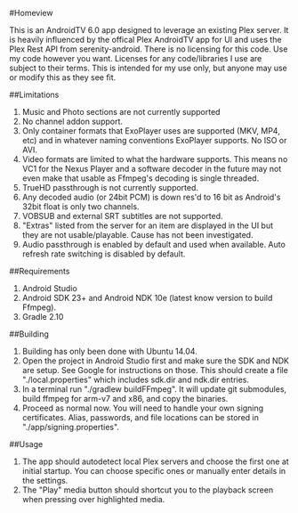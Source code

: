 #Homeview

This is an AndroidTV 6.0 app designed to leverage an existing Plex server.  It is heavily influenced by the offical Plex AndroidTV app for UI and uses the Plex Rest API from serenity-android.  There is no licensing for this code.  Use my code however you want.  Licenses for any code/libraries I use are subject to their terms.  This is intended for my use only, but anyone may use or modify this as they see fit.
	
##Limitations
1.  Music and Photo sections are not currently supported
2.  No channel addon support.
3.  Only container formats that ExoPlayer uses are supported (MKV, MP4, etc) and in whatever naming conventions ExoPlayer supports.  No ISO or AVI.
4.  Video formats are limited to what the hardware supports.  This means no VC1 for the Nexus Player and a software decoder in the future may not even make that usable as Ffmpeg's decoding is single threaded.
5.  TrueHD passthrough is not currently supported.
6.  Any decoded audio (or 24bit PCM) is down res'd to 16 bit as Android's 32bit float is only two channels.
7.  VOBSUB and external SRT subtitles are not supported.
8.  "Extras" listed from the server for an item are displayed in the UI but they are not usable/playable.  Cause has not been investigated.
9.  Audio passthrough is enabled by default and used when available.   Auto refresh rate switching is disabled by default.

##Requirements
1. Android Studio
2. Android SDK 23+ and Android NDK 10e (latest know version to build Ffmpeg).
3. Gradle 2.10

##Building
1. Building has only been done with Ubuntu 14.04.
2. Open the project in Android Studio first and make sure the SDK and NDK are setup.  See Google for instructions on those.  This should create a file "./local.properties" which includes sdk.dir and ndk.dir entries.
3. In a terminal run "./gradlew buildFFmpeg".  It will update git submodules, build ffmpeg for arm-v7 and x86, and copy the binaries.
4. Proceed as normal now.  You will need to handle your own signing certificates.  Alias, passwords, and file locations can be stored in "./app/signing.properties".

##Usage
1. The app should autodetect local Plex servers and choose the first one at initial startup.  You can choose specific ones or manually enter details in the settings.
2. The "Play" media button should shortcut you to the playback screen when pressing over highlighted media.
